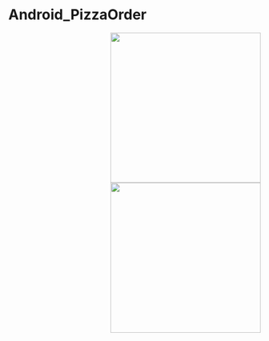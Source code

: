 # Android_PizzaOrder

<img width=300
src="http://postfiles15.naver.net/MjAxNjExMjVfODMg/MDAxNDgwMDQ0Njk1NTI3.o3oXHY2CsZj2y8OwD1qaRP2sTH5ALzXaLTI46cR--QAg.ywW2dG5iWKHKN700oXGNH2l1NIF_fZtgivHw-W13zYEg.PNG.fbwkzl111/Screenshot_1480044689.png?type=w1" align="right">

<img width=300
src="http://postfiles1.naver.net/MjAxNjExMjVfNDYg/MDAxNDgwMDQ0NjcxMDAx.H8dtTrsthcv2vjgCkOOV-OMaY5uapWT4Cs0uL7EFGc8g.pC9gQyb1jh3vF8bws3qHFZ19o9OktobBCLVf9b5_HgYg.PNG.fbwkzl111/Screenshot_1480044639.png?type=w1" align="right">
